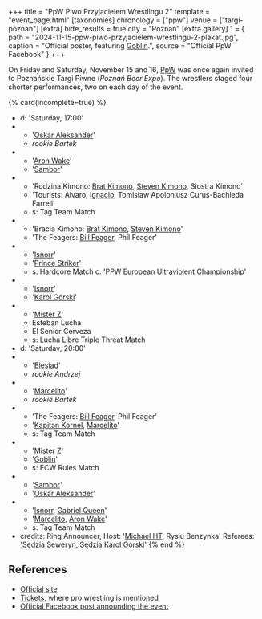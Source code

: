 +++
title = "PpW Piwo Przyjacielem Wrestlingu 2"
template = "event_page.html"
[taxonomies]
chronology = ["ppw"]
venue = ["targi-poznan"]
[extra]
hide_results = true
city = "Poznań"
[extra.gallery]
1 = { path = "2024-11-15-ppw-piwo-przyjacielem-wrestlingu-2-plakat.jpg", caption = "Official poster, featuring [Goblin](@/w/goblin.md).", source = "Official PpW Facebook" }
+++

On Friday and Saturday, November 15 and 16, [PpW](@/o/ppw.md) was once again invited to Poznańskie Targi Piwne (_Poznań Beer Expo_). The wrestlers staged four shorter performances, two on each day of the event.


{% card(incomplete=true) %}
- d: 'Saturday, 17:00'
- - '[Oskar Aleksander](@/w/oskar-aleksander.md)'
  - _rookie Bartek_
- - '[Aron Wake](@/w/aron-wake.md)'
  - '[Sambor](@/w/sambor.md)'
- - 'Rodzina Kimono: [Brat Kimono](@/w/goblin.md), [Steven Kimono](@/w/biesiad.md), Siostra Kimono'
  - 'Tourists: Alvaro, [Ignacio](@/w/sedzia-kornel.md), Tomisław Apoloniusz Curuś-Bachleda Farrell'
  - s: Tag Team Match
- - 'Bracia Kimono: [Brat Kimono](@/w/goblin.md), [Steven Kimono](@/w/biesiad.md)'
  - 'The Feagers: [Bill Feager](@/w/feager.md), Phil Feager'
- - '[Isnorr](@/w/isnorr.md)'
  - '[Prince Striker](@/w/royal-striker.md)'
  - s: Hardcore Match
    c: '[PPW European Ultraviolent Championship](@/c/ppw-european-ultraviolent-championship.md)'
- - '[Isnorr](@/w/isnorr.md)'
  - '[Karol Górski](@/w/sedzia-karol-gorski.md)'
- - '[Mister Z](@/w/mister-z.md)'
  - Esteban Lucha
  - El Senior Cerveza
  - s: Lucha Libre Triple Threat Match
- d: 'Saturday, 20:00'
- - '[Biesiad](@/w/biesiad.md)'
  - _rookie Andrzej_
- - '[Marcelito](@/w/marcelito.md)'
  - _rookie Bartek_
- - 'The Feagers: [Bill Feager](@/w/feager.md), Phil Feager'
  - '[Kapitan Kornel](@/w/sedzia-kornel.md), [Marcelito](@/w/marcelito.md)'
  - s: Tag Team Match
- - '[Mister Z](@/w/mister-z.md)'
  - '[Goblin](@/w/goblin.md)'
  - s: ECW Rules Match
- - '[Sambor](@/w/sambor.md)'
  - '[Oskar Aleksander](@/w/oskar-aleksander.md)'
- - '[Isnorr](@/w/isnorr.md), [Gabriel Queen](@/w/gabriel-queen.md)'
  - '[Marcelito](@/w/marcelito.md), [Aron Wake](@/w/aron-wake.md)'
  - s: Tag Team Match
- credits:
    Ring Announcer, Host: '[Michael HT](@/w/michael-ht.md), Rysiu Benzynka'
    Referees: '[Sędzia Seweryn](@/w/sedzia-seweryn.md), [Sędzia Karol Górski](@/w/sedzia-karol-gorski.md)'
{% end %}

## References

* [Official site](https://targipiwne.pl/)
* [Tickets](https://sklep.targowo.com/targi-piwne/), where pro wrestling is mentioned
* [Official Facebook post announding the event](https://www.facebook.com/OficjalnePPW/posts/pfbid02enHaiiLSDJbPT47DiuCoiEMuwk4TCxGqtfHsGLC7T46xaE4d9rg6ssipBKLivMWnl)
